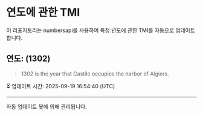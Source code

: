 
# 연도에 관한 TMI

이 리포지토리는 numbersapi를 사용하여 특정 년도에 관한 TMI를 자동으로 업데이트합니다.

## 연도: (1302)
> 1302 is the year that Castile occupies the harbor of Algiers.

⏳ 업데이트 시간: 2025-09-19 16:54:40 (UTC)

---
자동 업데이트 봇에 의해 관리됩니다.
